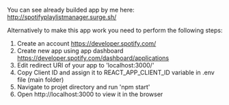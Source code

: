 
You can see already builded app by me here: http://spotifyplaylistmanager.surge.sh/

Alternatively to make this app work you need to perform the following steps:

1. Create an account https://developer.spotify.com/
2. Create new app using app dashboard https://developer.spotify.com/dashboard/applications
3. Edit redirect URI of your app to 'localhost:3000/'
4. Copy Client ID and assign it to REACT_APP_CLIENT_ID variable in .env file (main folder)
5. Navigate to projet directory and run 'npm start'
6. Open http://localhost:3000 to view it in the browser
